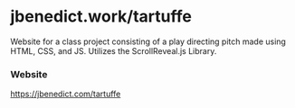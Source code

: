 # jbenedict.work/tartuffe

Website for a class project consisting of a play directing pitch made using HTML, CSS, and JS. Utilizes the ScrollReveal.js Library.

### Website
https://jbenedict.com/tartuffe
